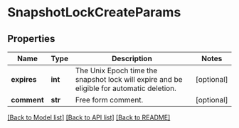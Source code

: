 # SnapshotLockCreateParams

## Properties
Name | Type | Description | Notes
------------ | ------------- | ------------- | -------------
**expires** | **int** | The Unix Epoch time the snapshot lock will expire and be eligible for automatic deletion. | [optional] 
**comment** | **str** | Free form comment. | [optional] 

[[Back to Model list]](../README.md#documentation-for-models) [[Back to API list]](../README.md#documentation-for-api-endpoints) [[Back to README]](../README.md)


